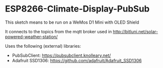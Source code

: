 # ESP8266-Climate-Display-PubSub
This sketch means to be run on a WeMos D1 Mini with OLED Shield

It connects to the topics from the mqtt broker used in 
http://bitluni.net/solar-powered-weather-station/

Uses the following (external) libraries:
* PubSubClient: https://pubsubclient.knolleary.net/
* Adafruit SSD1306: https://github.com/adafruit/Adafruit_SSD1306
